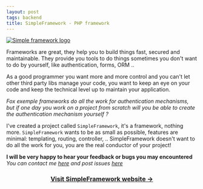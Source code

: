 ```yaml
---
layout: post
tags: backend
title: SimpleFramework - PHP framework
---
```


<a title="visit SimpleFramework website" target="_blank" href="http://simple-php-framework.org/">
<img alt="Simple framework logo" src="/images/2011-simple-php-framework.png" />
</a>

Frameworks are great, they help you to build things fast, secured and maintainable. They provide you tools to do things sometimes you don't want to do by yourself, like authentication, forms, ORM .. 

As a good programmer you want more and more control and you can't let other third party libs manage your code, you want to keep an eye on your code and keep the technical level up to maintain your application. 

_Fox exemple frameworks do all the work for authentication mechanisms, 
but if one day you work on a project from scratch 
will you be able to create the authentication mechanism yourself ?_

I've created a project called `SimpleFramework`, it's a framework, nothing more. `SimpleFramework` wants to be as small as possible, features are minimal: templating, routing, controller, .. SimpleFramework doesn't want to do all the work for you, you are the real conductor of your project!

__I will be very happy to hear your feedback or bugs you may encountered__
_You can contact me [here](/about) and post issues [here](https://github.com/gordonslondon/SimpleFramework/issues/new)_

<div style="text-align:center">
<h3><a target="_blank" href="http://simple-php-framework.org/">Visit SimpleFramework website →</a></h3>
</div>


